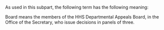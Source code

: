 As used in this subpart, the following term has the following meaning:

Board means the members of the HHS Departmental Appeals Board, in the Office of the Secretary, who issue decisions in panels of three.
